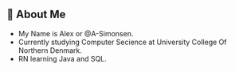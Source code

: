 ## 🚀 About Me
- My Name is Alex or @A-Simonsen.
- Currently studying Computer Secience at University College Of Northern Denmark.
- RN learning Java and SQL.

<!---
A-Simonsen/A-Simonsen is a ✨ special ✨ repository because its `README.md` (this file) appears on your GitHub profile.
You can click the Preview link to take a look at your changes.
--->
